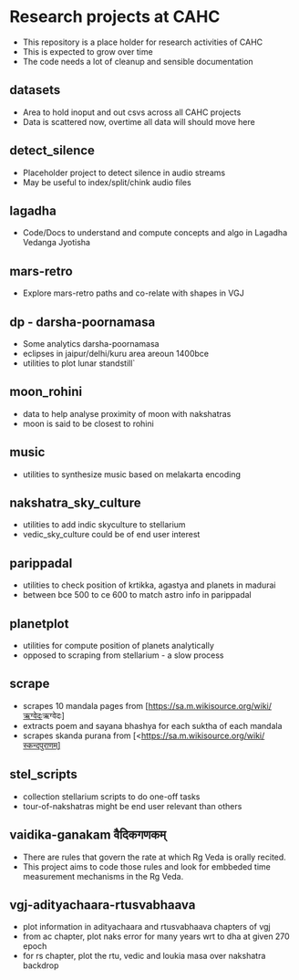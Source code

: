 # Research projects at CAHC

- This repository is a place holder for research activities of CAHC
- This is expected to grow over time
- The code needs a lot of cleanup and sensible documentation

## datasets

- Area to hold inoput and out csvs across all CAHC projects
- Data is scattered now, overtime all data will should move here

## detect_silence

- Placeholder project to detect silence in audio streams
- May be useful to index/split/chink audio files

## lagadha

- Code/Docs to understand and compute concepts and algo in Lagadha Vedanga Jyotisha

## mars-retro

- Explore mars-retro paths and co-relate with shapes in VGJ

## dp - darsha-poornamasa  

- Some analytics darsha-poornamasa
- eclipses in jaipur/delhi/kuru area areoun 1400bce
- utilities to plot lunar standstill`

## moon_rohini

- data to help analyse proximity of moon with nakshatras
- moon is said to be closest to rohini
  
## music

- utilities to synthesize music based on melakarta encoding

## nakshatra_sky_culture

- utilities to add indic skyculture to stellarium
- vedic_sky_culture could be of end user interest

## parippadal

- utilities to check position of krtikka, agastya and planets in madurai
- between bce 500 to ce 600 to match astro info in parippadal

## planetplot

- utilities for compute position of planets analytically
- opposed to scraping from stellarium - a slow process

## scrape

- scrapes 10 mandala pages from [<https://sa.m.wikisource.org/wiki/ऋग्वेदः>ऋग्वेदः]
- extracts poem and sayana bhashya for each suktha of each mandala
- scrapes skanda purana from [<https://sa.m.wikisource.org/wiki/स्कन्दपुराणम्]

## stel_scripts

- collection  stellarium scripts to do one-off tasks
- tour-of-nakshatras might be end user relevant than others
  
## vaidika-ganakam वैदिकगणकम्

- There are rules that govern the rate at which Rg Veda is orally recited.  
- This project aims to code those rules and look for embbeded time measurement mechanisms in the Rg Veda.

## vgj-adityachaara-rtusvabhaava

- plot information in adityachaara and rtusvabhaava chapters of vgj
- from ac chapter, plot naks error for many years wrt to dha at given 270 epoch
- for rs chapter, plot the rtu, vedic and loukia masa over nakshatra backdrop
